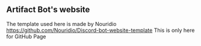 ## Artifact Bot's website
The template used here is made by Nouridio
https://github.com/Nouridio/Discord-bot-website-template
This is only here for GitHub Page
